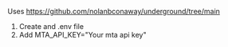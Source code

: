 Uses https://github.com/nolanbconaway/underground/tree/main

1. Create and .env file
2. Add MTA_API_KEY="Your mta api key"

